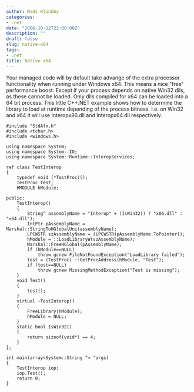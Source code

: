 ```yaml
---
author: Mads Klinkby
categories:
- .net
date: "2006-10-12T22:00:00Z"
description: ""
draft: false
slug: native-x64
tags:
- .net
title: Native x64
---
```



Your managed code will by default take advange of the extra processor functionality when running under Windows x64. This means a nice "free" performance boost. Except if your process depends on native Win32 dlls, as these cannot be loaded. Only dlls compiled for x64 can be loaded into a 64 bit process. This little C++.NET example shows how to determine the library to load at runtime depending of the process bitness. I.e. on Win32 and x64 it will use Interopx86.dll and Interopx64.dll respectively.   

<pre class="csharpcode"><code>#include <span class="str">"StdAfx.h"</span> 
#include &lt;tchar.h&gt; 
#include &lt;windows.h&gt; 

<span class="kwrd">using</span> <span class="kwrd">namespace</span> System; 
<span class="kwrd">using</span> <span class="kwrd">namespace</span> System::IO; 
<span class="kwrd">using</span> <span class="kwrd">namespace</span> System::Runtime::InteropServices; 

<span class="kwrd">ref</span> <span class="kwrd">class</span> TestInterop 
{ 
    typedef <span class="kwrd">void</span> (*TestProc)(); 
    TestProc test; 
    HMODULE hModule; 

<span class="kwrd">public</span>: 
    TestInterop() 
    { 
        String^ assemblyName = <span class="str">"Interop"</span> + (IsWin32() ? <span class="str">"x86.dll"</span> : <span class="str">"x64.dll"</span>); 
        IntPtr pAssemblyName = Marshal::StringToHGlobalUni(assemblyName); 
        LPCWSTR szAssemblyName = (LPCWSTR)pAssemblyName.ToPointer(); 
        hModule = ::LoadLibraryW(szAssemblyName); 
        Marshal::FreeHGlobal(pAssemblyName); 
        <span class="kwrd">if</span> (hModule==NULL) 
            <span class="kwrd">throw</span> gcnew FileNotFoundException(<span class="str">"LoadLibrary failed"</span>); 
        test = (TestProc) ::GetProcAddress(hModule, <span class="str">"Test"</span>); 
        <span class="kwrd">if</span> (test==NULL) 
            <span class="kwrd">throw</span> gcnew MissingMethodException(<span class="str">"Test is missing"</span>); 
    } 
    <span class="kwrd">void</span> Test() 
    { 
        test(); 
    } 
    <span class="kwrd">virtual</span> ~TestInterop() 
    { 
        FreeLibrary(hModule); 
        hModule = NULL; 
    } 
    <span class="kwrd">static</span> <span class="kwrd">bool</span> IsWin32() 
    { 
        <span class="kwrd">return</span> <span class="kwrd">sizeof</span>(<span class="kwrd">void</span>*) == 4; 
    } 
}; 

<span class="kwrd">int</span> main(array&lt;System::String ^&gt; ^args) 
{ 
    TestInterop iop; 
    iop.Test(); 
    <span class="kwrd">return</span> 0; 
}</code></pre>


